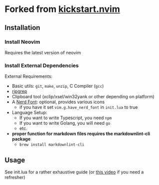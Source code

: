 # Forked from [kickstart.nvim](https://github.com/nvim-lua/kickstart.nvim)

## Installation

### Install Neovim

Requires the latest version of neovim

### Install External Dependencies

External Requirements:
- Basic utils: `git`, `make`, `unzip`, C Compiler (`gcc`)
- [ripgrep](https://github.com/BurntSushi/ripgrep#installation)
- Clipboard tool (xclip/xsel/win32yank or other depending on platform)
- A [Nerd Font](https://www.nerdfonts.com/): optional, provides various icons
  - if you have it set `vim.g.have_nerd_font` in `init.lua` to true
- Language Setup:
  - If you want to write Typescript, you need `npm`
  - If you want to write Golang, you will need `go`
  - etc.
- **proper function for markdown files requires the markdownlint-cli package**
    - ``brew install markdownlint-cli``

## Usage

See init.lua for a rather exhaustive guide (or [this video](https://www.youtube.com/watch?v=m8C0Cq9Uv9o) if you need a refresher)

